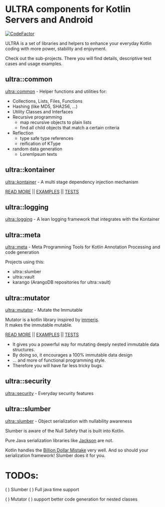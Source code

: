 # ULTRA components for Kotlin Servers and Android

[![CodeFactor](https://www.codefactor.io/repository/github/peekandpoke/ultra/badge)](https://www.codefactor.io/repository/github/peekandpoke/ultra)

ULTRA is a set of libraries and helpers to enhance your everyday Kotlin coding with more power, stability and enjoyment.

Check out the sub-projects. There you will find details, descriptive test cases and usage examples.



## ultra::common

[ultra::common](common/ultra::common.md) - Helper functions and utilities for:

- Collections, Lists, Files, Functions
- Hashing (like MD5, SHA256, ...)
- Utility Classes and Interfaces
- Recursive programming
    - map recursive objects to plain lists
    - find all child objects that match a certain criteria   
- Reflection
    - type safe type references
    - reification of KType
- random data generation
    - LoremIpsum texts 

## ultra::kontainer

[ultra::kontainer](kontainer/ultra::kontainer.md) - A multi stage dependency injection mechanism  

[READ MORE](kontainer/ultra::kontainer.md) ||
[EXAMPLES](kontainer/docs/ultra::docs/index.md) ||
[TESTS](kontainer/src/test/kotlin)

## ultra::logging

[ultra::logging](logging/ultra::logging.md) - A lean logging framework that integrates with the Kontainer

## ultra::meta

[ultra::meta](meta/ultra::meta.md) - Meta Programming Tools for Kotlin Annotation Processing and code generation

Projects using this:
- ultra::slumber
- ultra::vault
- karango (ArangoDB repositories for ultra::vault)

## ultra::mutator

[ultra::mutator](mutator/ultra::mutator.md) - Mutate the Immutable

Mutator is a kotlin library inspired by [immerjs](https://github.com/immerjs/immer).  
It makes the immutable mutable.

[READ MORE](mutator/ultra::mutator.md) ||
[EXAMPLES](mutator/docs/ultra::docs/index.md) ||
[TESTS](mutator/src/test/kotlin)

- It gives you a powerful way for mutating deeply nested immutable data structures.
- By doing so, it encourages a 100% immutable data design
- ... and more of functional programming style. 
- Therefore you will have far less tricky bugs.

## ultra::security

[ultra::security](security/ultra::security.md) - Everyday security features

## ultra::slumber

[ultra::slumber](slumber/ultra::slumber.md) - Object serialization with nullability awareness 

Slumber is aware of the Null Safety that is built into Kotlin.

Pure Java serialization libraries like [Jackson](https://github.com/FasterXML/jackson) are not.

Kotlin handles the [Billion Dollar Mistake](https://en.wikipedia.org/wiki/Tony_Hoare#Apologies_and_retractions) 
very well. And so should your serialization framework! Slumber does it for you. 


# TODOs:

( ) Slumber
  ( ) Full java time support 

( ) Mutator
  ( ) support better code generation for nested classes
